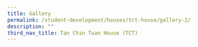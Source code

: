 ```yaml
---
title: Gallery
permalink: /student-development/houses/tct-house/gallery-2/
description: ""
third_nav_title: Tan Chin Tuan House (TCT)
---
```

